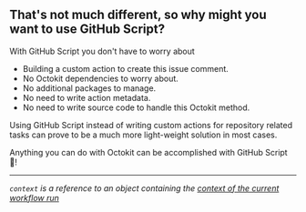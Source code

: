 ## That's not much different, so why might you want to use GitHub Script?

With GitHub Script you don't have to worry about

- Building a custom action to create this issue comment.
- No Octokit dependencies to worry about.
- No additional packages to manage.
- No need to write action metadata.
- No need to write source code to handle this Octokit method.

Using GitHub Script instead of writing custom actions for repository related tasks can prove to be a much more light-weight solution in most cases.

Anything you can do with Octokit can be accomplished with GitHub Script 🎉!

---

_`context` is a reference to an object containing the [context of the current workflow run](https://github.com/actions/toolkit/blob/master/packages/github/src/context.ts)_
